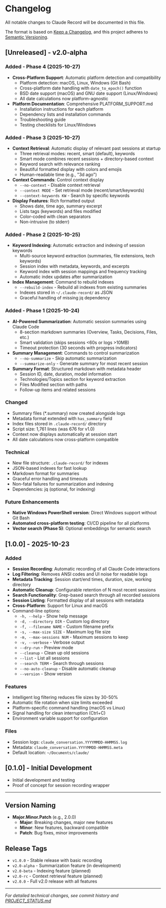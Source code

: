 # Changelog

All notable changes to Claude Record will be documented in this file.

The format is based on [Keep a Changelog](https://keepachangelog.com/en/1.0.0/),
and this project adheres to [Semantic Versioning](https://semver.org/spec/v2.0.0.html).

## [Unreleased] - v2.0-alpha

### Added - Phase 4 (2025-10-27)
- **Cross-Platform Support**: Automatic platform detection and compatibility
  - Platform detection: macOS, Linux, Windows (Git Bash)
  - Cross-platform date handling with `date_to_epoch()` function
  - BSD date support (macOS) and GNU date support (Linux/Windows)
  - All date calculations now platform-agnostic
- **Platform Documentation**: Comprehensive PLATFORM_SUPPORT.md
  - Installation instructions for each platform
  - Dependency lists and installation commands
  - Troubleshooting guide
  - Testing checklists for Linux/Windows

### Added - Phase 3 (2025-10-27)
- **Context Retrieval**: Automatic display of relevant past sessions at startup
  - Three retrieval modes: recent, smart (default), keywords
  - Smart mode combines recent sessions + directory-based context
  - Keyword search with relevance ranking
  - Beautiful formatted display with colors and emojis
  - Human-readable time (e.g., "3d ago")
- **Context Commands**: Control context display
  - `--no-context` - Disable context retrieval
  - `--context MODE` - Set retrieval mode (recent/smart/keywords)
  - `--context-keywords KW` - Search by specific keywords
- **Display Features**: Rich formatted output
  - Shows date, time ago, summary excerpt
  - Lists tags (keywords) and files modified
  - Color-coded with clean separators
  - Non-intrusive (to stderr)

### Added - Phase 2 (2025-10-25)
- **Keyword Indexing**: Automatic extraction and indexing of session keywords
  - Multi-source keyword extraction (summaries, file extensions, tech keywords)
  - Session index with metadata, keywords, and excerpts
  - Keyword index with session mappings and frequency tracking
  - Automatic index updates after summarization
- **Index Management**: Command to rebuild indexes
  - `--rebuild-index` - Rebuild all indexes from existing summaries
  - Indexes stored in `~/.claude-record/` as JSON
  - Graceful handling of missing jq dependency

### Added - Phase 1 (2025-10-24)
- **AI-Powered Summarization**: Automatic session summaries using Claude Code
  - 8-section markdown summaries (Overview, Tasks, Decisions, Files, etc.)
  - Smart validation (skips sessions <60s or logs >10MB)
  - Timeout protection (30 seconds with progress indicators)
- **Summary Management**: Commands to control summarization
  - `--no-summarize` - Skip automatic summarization
  - `--summarize-only` - Generate summary for most recent session
- **Summary Format**: Structured markdown with metadata header
  - Session ID, date, duration, model information
  - Technologies/Topics section for keyword extraction
  - Files Modified section with paths
  - Follow-up items and related sessions

### Changed
- Summary files (*.summary) now created alongside logs
- Metadata format extended with `has_summary` field
- Index files stored in `.claude-record/` directory
- Script size: 1,761 lines (was 676 for v1.0)
- Context now displays automatically at session start
- All date calculations now cross-platform compatible

### Technical
- New file structure: `.claude-record/` for indexes
- JSON-based indexes for fast lookup
- Markdown format for summaries
- Graceful error handling and timeouts
- Non-fatal failures for summarization and indexing
- Dependencies: jq (optional, for indexing)

### Future Enhancements
- **Native Windows PowerShell version**: Direct Windows support without Git Bash
- **Automated cross-platform testing**: CI/CD pipeline for all platforms
- **Vector search (Phase 5)**: Optional embeddings for semantic search

## [1.0.0] - 2025-10-23

### Added
- **Session Recording**: Automatic recording of all Claude Code interactions
- **Log Filtering**: Removes ANSI codes and UI noise for readable logs
- **Metadata Tracking**: Session start/end times, duration, size, working directory
- **Automatic Cleanup**: Configurable retention of N most recent sessions
- **Search Functionality**: Grep-based search through all recorded sessions
- **Session Listing**: Formatted display of all sessions with metadata
- **Cross-Platform**: Support for Linux and macOS
- Command-line options:
  - `-h, --help` - Show help message
  - `-d, --directory DIR` - Custom log directory
  - `-f, --filename NAME` - Custom filename prefix
  - `-s, --max-size SIZE` - Maximum log file size
  - `-m, --max-sessions NUM` - Maximum sessions to keep
  - `-v, --verbose` - Verbose output
  - `--dry-run` - Preview mode
  - `--cleanup` - Clean up old sessions
  - `--list` - List all sessions
  - `--search TERM` - Search through sessions
  - `--no-auto-cleanup` - Disable automatic cleanup
  - `--version` - Show version

### Features
- Intelligent log filtering reduces file sizes by 30-50%
- Automatic file rotation when size limits exceeded
- Platform-specific command handling (macOS vs Linux)
- Signal handling for clean interruption (Ctrl+C)
- Environment variable support for configuration

### Files
- Session logs: `claude_conversation.YYYYMMDD-HHMMSS.log`
- Metadata: `claude_conversation.YYYYMMDD-HHMMSS.meta`
- Default location: `~/Documents/claude/`

## [0.1.0] - Initial Development

- Initial development and testing
- Proof of concept for session recording wrapper

---

## Version Naming

- **Major.Minor.Patch** (e.g., 2.0.0)
  - **Major**: Breaking changes, major new features
  - **Minor**: New features, backward compatible
  - **Patch**: Bug fixes, minor improvements

## Release Tags

- `v1.0.0` - Stable release with basic recording
- `v2.0-alpha` - Summarization feature (in development)
- `v2.0-beta` - Indexing feature (planned)
- `v2.0-rc` - Context retrieval feature (planned)
- `v2.0.0` - Full v2.0 release with all features

---

*For detailed technical changes, see commit history and [PROJECT_STATUS.md](PROJECT_STATUS.md)*
